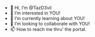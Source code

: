 - 👋 Hi, I’m @TazD3vil
- 👀 I’m interested in YOU!
- 🌱 I’m currently learning about YOU!
- 💞️ I’m looking to collaborate with YOU!
- 📫 How to reach me thru' the portal.

<!---
TazD3vil/TazD3vil is a ✨ special ✨ repository because its `README.md` (this file) appears on your GitHub profile.
You can click the Preview link to take a look at your changes.
--->
